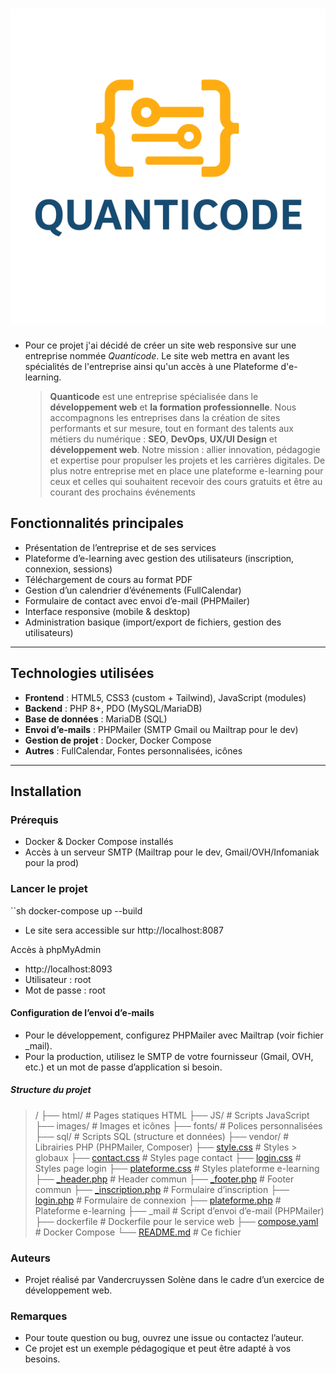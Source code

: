 # <font color='red'> ![Quanticode](images/logo_1_Quanticode.png) </font>

 * Pour ce projet j'ai décidé de créer un site web responsive sur une entreprise nommée *Quanticode*. 
   Le site web mettra en avant les spécialités de l'entreprise ainsi qu'un accès à une Plateforme d'e-learning.


   > **Quanticode** est une entreprise spécialisée dans le **développement web** et **la formation professionnelle**. Nous accompagnons les entreprises
   > dans la création de sites performants et sur mesure, tout en formant des talents aux métiers du numérique : **SEO**, **DevOps**, **UX/UI Design**
   > et **développement web**.
   > Notre mission : allier innovation, pédagogie et expertise pour propulser les projets et les carrières digitales.
   > De plus notre entreprise met en place une plateforme e-learning pour ceux et celles qui souhaitent recevoir des cours gratuits et être au courant des prochains événements


 ## Fonctionnalités principales

- Présentation de l’entreprise et de ses services
- Plateforme d’e-learning avec gestion des utilisateurs (inscription, connexion, sessions)
- Téléchargement de cours au format PDF
- Gestion d’un calendrier d’événements (FullCalendar)
- Formulaire de contact avec envoi d’e-mail (PHPMailer)
- Interface responsive (mobile & desktop)
- Administration basique (import/export de fichiers, gestion des utilisateurs)

---

## Technologies utilisées

- **Frontend** : HTML5, CSS3 (custom + Tailwind), JavaScript (modules)
- **Backend** : PHP 8+, PDO (MySQL/MariaDB)
- **Base de données** : MariaDB (SQL)
- **Envoi d’e-mails** : PHPMailer (SMTP Gmail ou Mailtrap pour le dev)
- **Gestion de projet** : Docker, Docker Compose
- **Autres** : FullCalendar, Fontes personnalisées, icônes

---

## Installation

### Prérequis

- Docker & Docker Compose installés
- Accès à un serveur SMTP (Mailtrap pour le dev, Gmail/OVH/Infomaniak pour la prod)

### Lancer le projet

``sh
docker-compose up --build 

* Le site sera accessible sur http://localhost:8087

Accès à phpMyAdmin 

* http://localhost:8093
* Utilisateur : root
* Mot de passe : root


#### Configuration de l’envoi d’e-mails


* Pour le développement, configurez PHPMailer avec Mailtrap (voir fichier _mail).
* Pour la production, utilisez le SMTP de votre fournisseur (Gmail, OVH, etc.) et un mot de passe d’application si besoin.



##### Structure du projet

> /
> ├── html/                # Pages statiques HTML
> ├── JS/                  # Scripts JavaScript
> ├── images/              # Images et icônes
> ├── fonts/               # Polices personnalisées
> ├── sql/                 # Scripts SQL (structure et données)
> ├── vendor/              # Librairies PHP (PHPMailer, Composer)
> ├── [style.css](http://_vscodecontentref_/0)            # Styles > globaux
> ├── [contact.css](http://_vscodecontentref_/1)          # Styles page contact
> ├── [login.css](http://_vscodecontentref_/2)            # Styles page login
> ├── [plateforme.css](http://_vscodecontentref_/3)       # Styles plateforme e-learning
> ├── [_header.php](http://_vscodecontentref_/4)          # Header commun
> ├── [_footer.php](http://_vscodecontentref_/5)          # Footer commun
> ├── [_inscription.php](http://_vscodecontentref_/6)     # Formulaire d’inscription
> ├── [login.php](http://_vscodecontentref_/7)            # Formulaire de connexion
> ├── [plateforme.php](http://_vscodecontentref_/8)       # Plateforme e-learning
> ├── _mail                # Script d’envoi d’e-mail (PHPMailer)
> ├── dockerfile           # Dockerfile pour le service web
> ├── [compose.yaml](http://_vscodecontentref_/9)         # Docker Compose
> └── [README.md](http://_vscodecontentref_/10)            # Ce fichier

### Auteurs

* Projet réalisé par Vandercruyssen Solène dans le cadre d’un exercice de développement web.
  
### Remarques

* Pour toute question ou bug, ouvrez une issue ou contactez l’auteur.
* Ce projet est un exemple pédagogique et peut être adapté à vos besoins.
